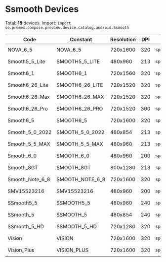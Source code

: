 # Ssmooth Devices

Total: **18** devices. Import: `import se.premex.compose.preview.device.catalog.android.Ssmooth`

| Code | Constant | Resolution | DPI | Compose Spec | Preview Usage |
|------|----------|------------|-----|-------------|---------------|
| NOVA_6_5 | NOVA_6_5 | 720x1600 | 320 | `spec:width=720px,height=1600px,dpi=320` | `@Preview(device = Ssmooth.NOVA_6_5)` |
| Smooth5_5_Lite | SMOOTH5_5_LITE | 480x960 | 213 | `spec:width=480px,height=960px,dpi=213` | `@Preview(device = Ssmooth.SMOOTH5_5_LITE)` |
| Smooth6_1 | SMOOTH6_1 | 720x1560 | 320 | `spec:width=720px,height=1560px,dpi=320` | `@Preview(device = Ssmooth.SMOOTH6_1)` |
| Smooth6_26_Lite | SMOOTH6_26_LITE | 720x1520 | 320 | `spec:width=720px,height=1520px,dpi=320` | `@Preview(device = Ssmooth.SMOOTH6_26_LITE)` |
| Smooth6_26_Max | SMOOTH6_26_MAX | 720x1520 | 320 | `spec:width=720px,height=1520px,dpi=320` | `@Preview(device = Ssmooth.SMOOTH6_26_MAX)` |
| Smooth6_26_Pro | SMOOTH6_26_PRO | 720x1520 | 300 | `spec:width=720px,height=1520px,dpi=300` | `@Preview(device = Ssmooth.SMOOTH6_26_PRO)` |
| Smooth6_5 | SMOOTH6_5 | 720x1600 | 320 | `spec:width=720px,height=1600px,dpi=320` | `@Preview(device = Ssmooth.SMOOTH6_5)` |
| Smooth_5_0_2022 | SMOOTH_5_0_2022 | 480x854 | 213 | `spec:width=480px,height=854px,dpi=213` | `@Preview(device = Ssmooth.SMOOTH_5_0_2022)` |
| Smooth_5_5_MAX | SMOOTH_5_5_MAX | 480x960 | 213 | `spec:width=480px,height=960px,dpi=213` | `@Preview(device = Ssmooth.SMOOTH_5_5_MAX)` |
| Smooth_6_0 | SMOOTH_6_0 | 480x960 | 200 | `spec:width=480px,height=960px,dpi=200` | `@Preview(device = Ssmooth.SMOOTH_6_0)` |
| Smooth_8GT | SMOOTH_8GT | 800x1280 | 213 | `spec:width=800px,height=1280px,dpi=213` | `@Preview(device = Ssmooth.SMOOTH_8GT)` |
| Smooth_Note_6_8 | SMOOTH_NOTE_6_8 | 720x1600 | 320 | `spec:width=720px,height=1600px,dpi=320` | `@Preview(device = Ssmooth.SMOOTH_NOTE_6_8)` |
| SMV15523216 | SMV15523216 | 480x960 | 200 | `spec:width=480px,height=960px,dpi=200` | `@Preview(device = Ssmooth.SMV15523216)` |
| SSmooth5_5 | SSMOOTH5_5 | 480x960 | 240 | `spec:width=480px,height=960px,dpi=240` | `@Preview(device = Ssmooth.SSMOOTH5_5)` |
| SSmooth_5 | SSMOOTH_5 | 480x854 | 240 | `spec:width=480px,height=854px,dpi=240` | `@Preview(device = Ssmooth.SSMOOTH_5)` |
| SSmooth_5_HD | SSMOOTH_5_HD | 720x1280 | 320 | `spec:width=720px,height=1280px,dpi=320` | `@Preview(device = Ssmooth.SSMOOTH_5_HD)` |
| Vision | VISION | 720x1600 | 320 | `spec:width=720px,height=1600px,dpi=320` | `@Preview(device = Ssmooth.VISION)` |
| Vision_Plus | VISION_PLUS | 720x1600 | 320 | `spec:width=720px,height=1600px,dpi=320` | `@Preview(device = Ssmooth.VISION_PLUS)` |

<!-- Generated automatically. Do not edit manually. -->

